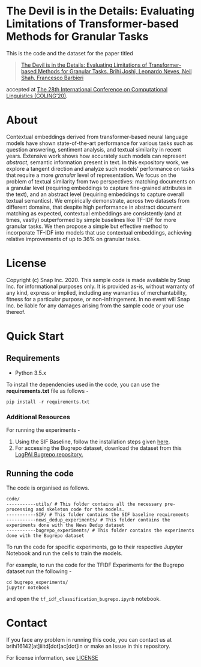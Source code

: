 # The Devil is in the Details: Evaluating Limitations of Transformer-based Methods for Granular Tasks

This is the code and the dataset for the paper titled 

>[The Devil is in the Details: Evaluating Limitations of Transformer-based Methods for Granular Tasks. Brihi Joshi, Leonardo Neves, Neil Shah, Francesco Barbieri](https://github.com/brihijoshi/granular-similarity-COLING-2020/)

accepted at [The 28th International Conference on Computational Linguistics (COLING’20)](https://coling2020.org/).

# About

Contextual embeddings derived from transformer-based neural language models have shown state-of-the-art performance for various tasks such as question answering, sentiment analysis, and textual similarity in recent years. Extensive work shows how accurately such models can represent _abstract_, semantic information present in text. In this expository work, we explore a tangent direction and analyze such models' performance on tasks that require a more _granular_ level of representation.  We focus on the problem of textual similarity from two perspectives: matching documents on a granular level (requiring embeddings to capture fine-grained attributes in the text), and an abstract level (requiring  embeddings to capture overall textual semantics). We empirically demonstrate, across two 
datasets from different domains, that despite high performance in abstract document matching as expected, contextual embeddings are consistently (and at times, vastly) outperformed by simple baselines like TF-IDF for more granular tasks. We then propose a simple but effective method to incorporate TF-IDF into models that use contextual embeddings, achieving relative improvements of up to 36% on granular tasks.


# License

Copyright (c) Snap Inc. 2020. 
This sample code is made available by Snap Inc. for informational purposes only. It is provided as-is, without warranty of any kind, express or implied, including any warranties of merchantability, fitness for a particular purpose, or non-infringement.  In no event will Snap Inc. be liable for any damages arising from the sample code or your use thereof.


# Quick Start

## Requirements

- Python 3.5.x

To install the dependencies used in the code, you can use the __requirements.txt__ file as follows -

```
pip install -r requirements.txt
```

### Additional Resources

For running the experiments - 
1. Using the SIF Baseline, follow the installation steps given [here](https://github.com/PrincetonML/SIF).
1. For accessing the Bugrepo dataset, download the dataset from this [LogPAI Bugrepo repository.](https://github.com/logpai/bugrepo)

## Running the code

The code is organised as follows. 

```
code/
-----------utils/ # This folder contains all the necessary pre-processing and skeleton code for the models. 
-----------SIF/ # This folder contains the SIF baseline requirements
-----------news_dedup_experiments/ # This folder contains the experiments done with the News Dedup dataset
-----------bugrepo_experiments/ # This folder contains the experiments done with the Bugrepo dataset
```

To run the code for specific experiments, go to their respective Jupyter Notebook and run the cells to train the models. 

For example, to run the code for the TFIDF Experiments for the Bugrepo dataset run the following - 

```
cd bugrepo_experiments/
jupyter notebook
```

and open the ```tf_idf_classification_bugrepo.ipynb``` notebook.


# Contact

If you face any problem in running this code, you can contact us at brihi16142\[at\]iiitd\[dot\]ac\[dot\]in or make an Issue in this repository.

For license information, see [LICENSE](LICENSE)

